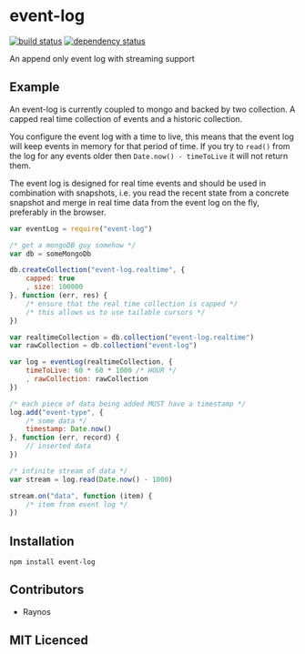 # event-log

[![build status][1]][2] [![dependency status][3]][4]

<!-- [![browser support][5]][6] -->

An append only event log with streaming support

## Example

An event-log is currently coupled to mongo and backed by two
    collection. A capped real time collection of events and a
    historic collection.

You configure the event log with a time to live, this means that
    the event log will keep events in memory for that period of
    time. If you try to `read()` from the log for any events
    older then `Date.now() - timeToLive` it will not return them.

The event log is designed for real time events and should be used
    in combination with snapshots, i.e. you read the recent state
    from a concrete snapshot and merge in real time data from
    the event log on the fly, preferably in the browser.

```js
var eventLog = require("event-log")

/* get a mongoDB guy somehow */
var db = someMongoDb

db.createCollection("event-log.realtime", {
    capped: true
    , size: 100000
}, function (err, res) {
    /* ensure that the real time collection is capped */
    /* this allows us to use tailable cursors */
})

var realtimeCollection = db.collection("event-log.realtime")
var rawCollection = db.collection("event-log")

var log = eventLog(realtimeCollection, {
    timeToLive: 60 * 60 * 1000 /* HOUR */
    , rawCollection: rawCollection
})

/* each piece of data being added MUST have a timestamp */
log.add("event-type", {
    /* some data */
    timestamp: Date.now()
}, function (err, record) {
    // inserted data
})

/* infinite stream of data */
var stream = log.read(Date.now() - 1000)

stream.on("data", function (item) {
    /* item from event log */
})
```

## Installation

`npm install event-log`

## Contributors

 - Raynos

## MIT Licenced

  [1]: https://secure.travis-ci.org/Colingo/event-log.png
  [2]: http://travis-ci.org/Colingo/event-log
  [3]: http://david-dm.org/Colingo/event-log/status.png
  [4]: http://david-dm.org/Colingo/event-log
  [5]: http://ci.testling.com/Colingo/event-log.png
  [6]: http://ci.testling.com/Colingo/event-log
